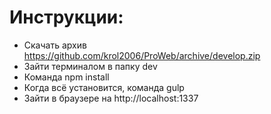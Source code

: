 # Инструкции:
* Скачать архив https://github.com/krol2006/ProWeb/archive/develop.zip
* Зайти терминалом в папку dev
* Команда npm install
* Когда всё установится, команда gulp
* Зайти в браузере на http://localhost:1337